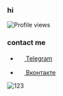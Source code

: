 ### hi

![Profile views](https://gpvc.arturio.dev/kesha1225)

### contact me

- <a href="t.me/kesha1225"><img src="https://upload.wikimedia.org/wikipedia/commons/thumb/8/82/Telegram_logo.svg/768px-Telegram_logo.svg.png" width="16" height="16"> Telegram</a>

- <a href="vk.com/aiohttp"><img src="https://upload.wikimedia.org/wikipedia/commons/thumb/2/21/VK.com-logo.svg/80px-VK.com-logo.svg.png" width="16" height="16"> Вконтакте</a>

![123](https://media.giphy.com/media/jpbnoe3UIa8TU8LM13/source.gif)
